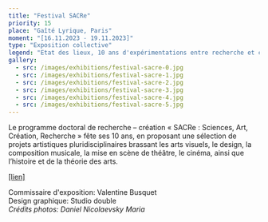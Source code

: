 ```yaml
---
title: "Festival SACRe"
priority: 15
place: "Gaîté Lyrique, Paris"
moment: "[16.11.2023 - 19.11.2023]"
type: "Exposition collective"
legend: "Etat des lieux, 10 ans d'expérimentations entre recherche et création"
gallery:
  - src: /images/exhibitions/festival-sacre-0.jpg
  - src: /images/exhibitions/festival-sacre-1.jpg
  - src: /images/exhibitions/festival-sacre-2.jpg
  - src: /images/exhibitions/festival-sacre-3.jpg
  - src: /images/exhibitions/festival-sacre-4.jpg
  - src: /images/exhibitions/festival-sacre-5.jpg
---
```


Le programme doctoral de recherche – création « SACRe : Sciences, Art, Création, Recherche » fête ses 10 ans, en proposant une sélection de projets artistiques pluridisciplinaires brassant les arts visuels, le design, la composition musicale, la mise en scène de théâtre, le cinéma, ainsi que l’histoire et de la théorie des arts.

[[lien]](https://www.gaite-lyrique.net/festival/festival-sacre)

Commissaire d'exposition: Valentine Busquet\
Design graphique: Studio double\
_Crédits photos: Daniel Nicolaevsky Maria_

